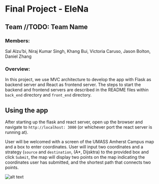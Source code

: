 # Final Project - EleNa

## Team //TODO: Team Name 

### Members:

Sal Alzu’bi, Niraj Kumar Singh, Khang Bui, Victoria Caruso, Jason Bolton, Daniel Zhang

### Overview:

In this project, we use MVC architecture to develop the app with Flask as backend server and React as frontend server. The steps to start the backend and frontend servers are described in the README files within `back_end` directory and `front_end` directory.

## Using the app

After starting up the flask and react server, open up the browser and navigate to `http://localhost: 3000` (or whichever port the react server is running at). 

User will be welcomed with a screen of the UMASS Amherst Campus map and a box to enter coordinates. User will input two coordinates and a strategy (`source` and `destination`, (A*, Dijsktra) to the provided box and click `Submit`, the map will display two points on the map indicating the coordinates user has submitted, and the shortest path that connects two points.

![alt text](https://ibb.co/bQpB7G6)




